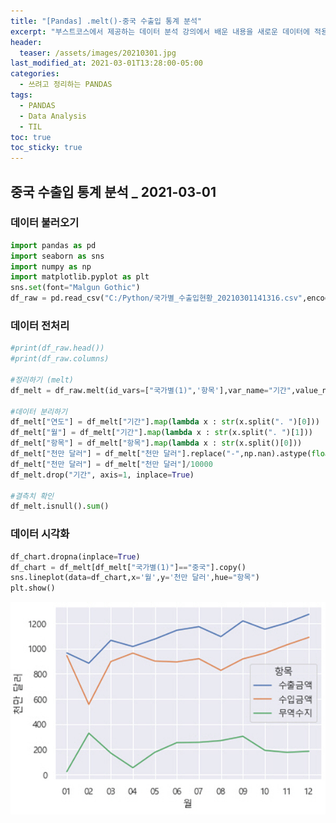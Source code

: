 ```yaml
---
title: "[Pandas] .melt()-중국 수출입 통계 분석"
excerpt: "부스트코스에서 제공하는 데이터 분석 강의에서 배운 내용을 새로운 데이터에 적용해보았습니다."
header:
  teaser: /assets/images/20210301.jpg
last_modified_at: 2021-03-01T13:28:00-05:00
categories:
  - 쓰려고 정리하는 PANDAS
tags:
  - PANDAS
  - Data Analysis
  - TIL
toc: true
toc_sticky: true
---
```


## 중국 수출입 통계 분석 _ 2021-03-01

### 데이터 불러오기
```python
import pandas as pd
import seaborn as sns
import numpy as np
import matplotlib.pyplot as plt
sns.set(font="Malgun Gothic")
df_raw = pd.read_csv("C:/Python/국가별_수출입현황_20210301141316.csv",encoding='euc-kr')
```
### 데이터 전처리
```python
#print(df_raw.head())
#print(df_raw.columns)

#정리하기 (melt)
df_melt = df_raw.melt(id_vars=["국가별(1)",'항목'],var_name="기간",value_name='천만 달러')

#데이터 분리하기
df_melt["연도"] = df_melt["기간"].map(lambda x : str(x.split(". ")[0]))
df_melt["월"] = df_melt["기간"].map(lambda x : str(x.split(". ")[1]))
df_melt["항목"] = df_melt["항목"].map(lambda x : str(x.split()[0]))
df_melt["천만 달러"] = df_melt["천만 달러"].replace("-",np.nan).astype(float)
df_melt["천만 달러"] = df_melt["천만 달러"]/10000
df_melt.drop("기간", axis=1, inplace=True)

#결측치 확인
df_melt.isnull().sum()
```

### 데이터 시각화
```python
df_chart.dropna(inplace=True)
df_chart = df_melt[df_melt["국가별(1)"]=="중국"].copy()
sns.lineplot(data=df_chart,x='월',y='천만 달러',hue="항목")
plt.show()
```   


![Data Visualization](/assets/images/20210301.jpg "중국 수출입 통계 분석")  
